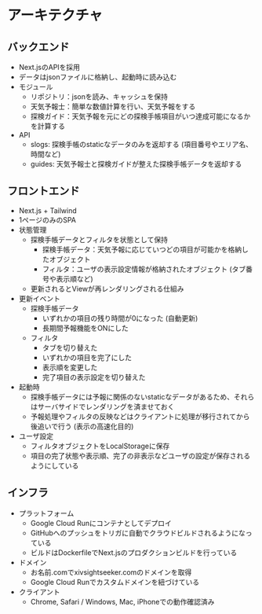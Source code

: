 # アーキテクチャ

## バックエンド
- Next.jsのAPIを採用
- データはjsonファイルに格納し、起動時に読み込む
- モジュール
  - リポジトリ：jsonを読み、キャッシュを保持
  - 天気予報士：簡単な数値計算を行い、天気予報をする
  - 探検ガイド：天気予報を元にどの探検手帳項目がいつ達成可能になるかを計算する
- API
  - slogs: 探検手帳のstaticなデータのみを返却する (項目番号やエリア名、時間など)
  - guides: 天気予報士と探検ガイドが整えた探検手帳データを返却する

## フロントエンド
- Next.js + Tailwind
- 1ページのみのSPA
- 状態管理
  - 探検手帳データとフィルタを状態として保持
    - 探検手帳データ：天気予報に応じていつどの項目が可能かを格納したオブジェクト
    - フィルタ：ユーザの表示設定情報が格納されたオブジェクト (タブ番号や表示順など)
  - 更新されるとViewが再レンダリングされる仕組み
- 更新イベント
  - 探検手帳データ
    - いずれかの項目の残り時間が0になった (自動更新)
    - 長期間予報機能をONにした
  - フィルタ
    - タブを切り替えた
    - いずれかの項目を完了にした
    - 表示順を変更した
    - 完了項目の表示設定を切り替えた
- 起動時
  - 探検手帳データには予報に関係のないstaticなデータがあるため、それらはサーバサイドでレンダリングを済ませておく
  - 予報処理やフィルタの反映などはクライアントに処理が移行されてから後追いで行う (表示の高速化目的)
- ユーザ設定
  - フィルタオブジェクトをLocalStorageに保存
  - 項目の完了状態や表示順、完了の非表示などユーザの設定が保存されるようにしている

## インフラ
- プラットフォーム
  - Google Cloud Runにコンテナとしてデプロイ
  - GitHubへのプッシュをトリガに自動でクラウドビルドされるようになっている
  - ビルドはDockerfileでNext.jsのプロダクションビルドを行っている
- ドメイン
  - お名前.comでxivsightseeker.comのドメインを取得
  - Google Cloud Runでカスタムドメインを紐づけている
- クライアント
  - Chrome, Safari / Windows, Mac, iPhoneでの動作確認済み


